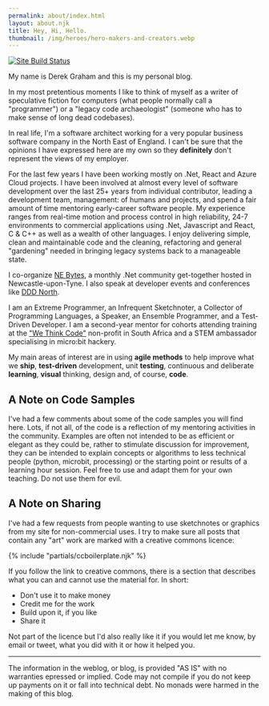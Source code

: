 ```yaml
---
permalink: about/index.html
layout: about.njk
title: Hey, Hi, Hello.
thumbnail: /img/heroes/hero-makers-and-creators.webp
---
```


[![Site Build Status](https://github.com/deejaygraham/deejaygraham.github.io/actions/workflows/build.yml/badge.svg)](https://github.com/deejaygraham/deejaygraham.github.io/actions/workflows/build.yml)

My name is Derek Graham and this is my personal blog.

In my most pretentious moments I like to think of myself as a writer of speculative fiction for computers (what people normally call a "programmer") or a 
"legacy code archaeologist" (someone who has to make sense of long dead codebases).

In real life, I'm a software architect working for a very popular business software company in the North East of England. I can't be sure that the opinions 
I have expressed here are my own so they **definitely** don't represent the views of my employer.

For the last few years I have been working mostly on .Net, React and Azure Cloud projects. I have been involved  at almost every level of software development over the last 25+ years from 
individual contributor, leading a development team, management: of humans and projects, and spend a fair amount of time mentoring early-career software people. My experience ranges from real-time motion 
and process control in high reliability, 24-7 environments to commercial applications using .Net, Javascript and React, C & C++ as well as a wealth of other languages. I enjoy delivering simple, clean and 
maintainable code and the cleaning, refactoring and general "gardening" needed in bringing legacy systems back to a manageable state.

I co-organize [NE Bytes](https://nebytes.net), a monthly .Net community get-together hosted in Newcastle-upon-Tyne. I also speak at developer events and conferences 
like [DDD North](https://www.dddnorth.co.uk).

I am an Extreme Programmer, an Infrequent Sketchnoter, a Collector of Programming Languages, a Speaker, an Ensemble Programmer, and a Test-Driven Developer. I 
am a second-year mentor for cohorts attending training at the ["We Think Code"](https://wethinkcode.co.za) non-profit in South Africa 
and a STEM ambassador specialising in micro:bit hackery.

My main areas of interest are in using **agile methods** to help improve what we **ship**, **test-driven** development, unit **testing**, continuous and
deliberate **learning**, **visual** thinking, design and, of course, **code**.

## A Note on Code Samples

I've had a few comments about some of the code samples you will find here. Lots, if not all, of the code is a reflection of my mentoring activities in the community. Examples are often not intended to be as efficient or elegant as they could be, rather to stimulate discussion for improvement, they can be intended to explain concepts or algorithms to less technical people (python, microbit, processing) or the starting point or results of a learning hour session. Feel free to use and adapt them for your own teaching. Do not use them for evil.


## A Note on Sharing

I've had a few requests from people wanting to use sketchnotes or graphics from my site for non-commercial uses. I try to make sure all posts that contain any "art"
work are marked with a creative commons licence:

{% include "partials/ccboilerplate.njk" %}

If you follow the link to creative commons, there is a section that describes what you can and cannot use the material for. In short:

* Don't use it to make money
* Credit me for the work
* Build upon it, if you like
* Share it

Not part of the licence but I'd also really like it if you would let me know, by email or tweet, what you did with it or how it helped you.

 -----
 
The information in the weblog, or blog, is provided "AS IS" with no warranties epressed or implied. Code may not compile if you do not keep up payments on it or
fall into technical debt. No monads were harmed in the making of this blog.
